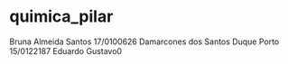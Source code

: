 # quimica_pilar
Bruna Almeida Santos 17/0100626
Damarcones dos Santos Duque Porto 15/0122187
Eduardo
Gustavo0
